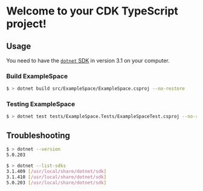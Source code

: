 # Welcome to your CDK TypeScript project!

## Usage

You need to have the [`dotnet` SDK](https://dotnet.microsoft.com/download/dotnet/3.1) in version 3.1 on your computer.

### Build ExampleSpace

```bash
$ > dotnet build src/ExampleSpace/ExampleSpace.csproj --no-restore
```

### Testing ExampleSpace

```bash
$ > dotnet test tests/ExampleSpace.Tests/ExampleSpaceTest.csproj --no-restore
```

## Troubleshooting

```bash
$ > dotnet --version
5.0.203

$ > dotnet --list-sdks
3.1.409 [/usr/local/share/dotnet/sdk]
3.1.410 [/usr/local/share/dotnet/sdk]
5.0.203 [/usr/local/share/dotnet/sdk]
```